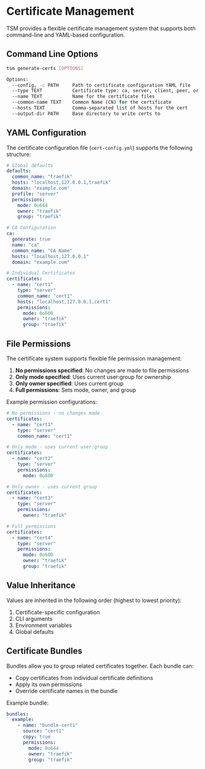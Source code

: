 # Certificate Management

TSM provides a flexible certificate management system that supports both command-line and YAML-based configuration.

## Command Line Options

```bash
tsm generate-certs [OPTIONS]

Options:
  --config, -c PATH     Path to certificate configuration YAML file
  --type TEXT           Certificate type: ca, server, client, peer, or all
  --name TEXT           Name for the certificate files
  --common-name TEXT    Common Name (CN) for the certificate
  --hosts TEXT          Comma-separated list of hosts for the cert
  --output-dir PATH     Base directory to write certs to
```

## YAML Configuration

The certificate configuration file (`cert-config.yml`) supports the following structure:

```yaml
# Global defaults
defaults:
  common_name: "traefik"
  hosts: "localhost,127.0.0.1,traefik"
  domain: "example.com"
  profile: "server"
  permissions:
    mode: 0o644
    owner: "traefik"
    group: "traefik"

# CA Configuration
ca:
  generate: true
  name: "ca"
  common_name: "CA Name"
  hosts: "localhost,127.0.0.1"
  domain: "example.com"

# Individual Certificates
certificates:
  - name: "cert1"
    type: "server"
    common_name: "cert1"
    hosts: "localhost,127.0.0.1,cert1"
    permissions:
      mode: 0o600
      owner: "traefik"
      group: "traefik"
```

## File Permissions

The certificate system supports flexible file permission management:

1. **No permissions specified**: No changes are made to file permissions
2. **Only mode specified**: Uses current user:group for ownership
3. **Only owner specified**: Uses current group
4. **Full permissions**: Sets mode, owner, and group

Example permission configurations:
```yaml
# No permissions - no changes made
certificates:
  - name: "cert1"
    type: "server"
    common_name: "cert1"

# Only mode - uses current user:group
certificates:
  - name: "cert2"
    type: "server"
    permissions:
      mode: 0o600

# Only owner - uses current group
certificates:
  - name: "cert3"
    type: "server"
    permissions:
      owner: "traefik"

# Full permissions
certificates:
  - name: "cert4"
    type: "server"
    permissions:
      mode: 0o600
      owner: "traefik"
      group: "traefik"
```

## Value Inheritance

Values are inherited in the following order (highest to lowest priority):
1. Certificate-specific configuration
2. CLI arguments
3. Environment variables
4. Global defaults

## Certificate Bundles

Bundles allow you to group related certificates together. Each bundle can:
- Copy certificates from individual certificate definitions
- Apply its own permissions
- Override certificate names in the bundle

Example bundle:
```yaml
bundles:
  example:
    - name: "bundle-cert1"
      source: "cert1"
      copy: true
      permissions:
        mode: 0o644
        owner: "traefik"
        group: "traefik"
```
